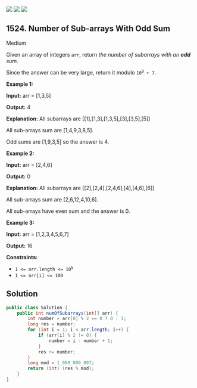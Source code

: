 [![](https://img.shields.io/github/stars/javadev/LeetCode-in-Java?label=Stars&style=flat-square)](https://github.com/javadev/LeetCode-in-Java)
[![](https://img.shields.io/github/forks/javadev/LeetCode-in-Java?label=Fork%20me%20on%20GitHub%20&style=flat-square)](https://github.com/javadev/LeetCode-in-Java/fork)
[![](https://img.shields.io/badge/-LeetCode%20in%20Kotlin-blue?style=flat-square)](https://github.com/javadev/LeetCode-in-Kotlin)

## 1524\. Number of Sub-arrays With Odd Sum

Medium

Given an array of integers `arr`, return _the number of subarrays with an **odd** sum_.

Since the answer can be very large, return it modulo <code>10<sup>9</sup> + 7</code>.

**Example 1:**

**Input:** arr = [1,3,5]

**Output:** 4

**Explanation:** All subarrays are [[1],[1,3],[1,3,5],[3],[3,5],[5]] 

All sub-arrays sum are [1,4,9,3,8,5]. 

Odd sums are [1,9,3,5] so the answer is 4.

**Example 2:**

**Input:** arr = [2,4,6]

**Output:** 0

**Explanation:** All subarrays are [[2],[2,4],[2,4,6],[4],[4,6],[6]] 

All sub-arrays sum are [2,6,12,4,10,6]. 

All sub-arrays have even sum and the answer is 0.

**Example 3:**

**Input:** arr = [1,2,3,4,5,6,7]

**Output:** 16

**Constraints:**

*   <code>1 <= arr.length <= 10<sup>5</sup></code>
*   `1 <= arr[i] <= 100`

## Solution

```java
public class Solution {
    public int numOfSubarrays(int[] arr) {
        int number = arr[0] % 2 == 0 ? 0 : 1;
        long res = number;
        for (int i = 1; i < arr.length; i++) {
            if (arr[i] % 2 != 0) {
                number = i - number + 1;
            }
            res += number;
        }
        long mod = 1_000_000_007;
        return (int) (res % mod);
    }
}
```